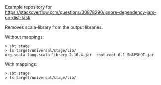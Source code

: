 Example repository for https://stackoverflow.com/questions/30878290/ignore-dependency-jars-on-dist-task

Removes scala-library from the output libraries.

Without mappings:

    > sbt stage
    > ls target/universal/stage/lib/
    org.scala-lang.scala-library-2.10.4.jar  root.root-0.1-SNAPSHOT.jar

With mappings:

    > sbt stage
    > ls target/universal/stage/lib/
